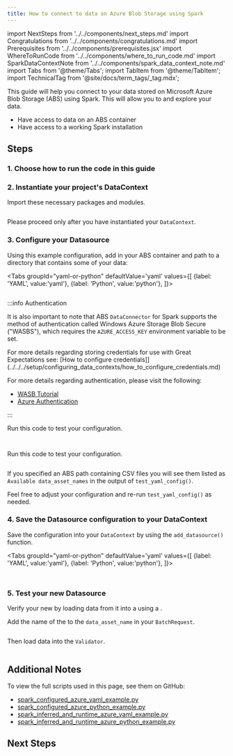 ```yaml
---
title: How to connect to data on Azure Blob Storage using Spark
---
```


import NextSteps from '../../components/next_steps.md'
import Congratulations from '../../components/congratulations.md'
import Prerequisites from '../../components/prerequisites.jsx'
import WhereToRunCode from '../../components/where_to_run_code.md'
import SparkDataContextNote from '../../components/spark_data_context_note.md'
import Tabs from '@theme/Tabs';
import TabItem from '@theme/TabItem';
import TechnicalTag from '@site/docs/term_tags/_tag.mdx';

This guide will help you connect to your data stored on Microsoft Azure Blob Storage (ABS) using Spark.
This will allow you to <TechnicalTag tag="validation" text="Validate" /> and explore your data.

<Prerequisites>

- Have access to data on an ABS container
- Have access to a working Spark installation

</Prerequisites>

## Steps

### 1. Choose how to run the code in this guide

<WhereToRunCode />

### 2. Instantiate your project's DataContext

Import these necessary packages and modules.

```python name="tests/integration/docusaurus/connecting_to_your_data/cloud/azure/spark/inferred_and_runtime_yaml_example.py imports"
```

<SparkDataContextNote />

Please proceed only after you have instantiated your `DataContext`.

### 3. Configure your Datasource

Using this example configuration, add in your ABS container and path to a directory that contains some of your data:

<Tabs
  groupId="yaml-or-python"
  defaultValue='yaml'
  values={[
  {label: 'YAML', value:'yaml'},
  {label: 'Python', value:'python'},
  ]}>

<TabItem value="yaml">

```python name="tests/integration/docusaurus/connecting_to_your_data/cloud/azure/spark/inferred_and_runtime_yaml_example.py datasource config"
```

:::info Authentication

It is also important to note that ABS `DataConnector` for Spark supports the method of authentication called 
Windows Azure Storage Blob Secure ("WASBS"), which requires the `AZURE_ACCESS_KEY` environment variable to be set.

For more details regarding storing credentials for use with Great Expectations see: [How to configure credentials]](../../../setup/configuring_data_contexts/how_to_configure_credentials.md)

For more details regarding authentication, please visit the following:
* [WASB Tutorial](https://datacadamia.com/azure/wasb)
* [Azure Authentication](https://docs.microsoft.com/en-us/azure/storage/common/storage-account-keys-manage)

:::

Run this code to test your configuration.

```python name="tests/integration/docusaurus/connecting_to_your_data/cloud/azure/spark/inferred_and_runtime_yaml_example.py test datasource"
```

</TabItem>

<TabItem value="python">

```python name="tests/integration/docusaurus/connecting_to_your_data/cloud/azure/spark/inferred_and_runtime_python_example.py datasource config"
```

Run this code to test your configuration.

```python name="tests/integration/docusaurus/connecting_to_your_data/cloud/azure/spark/inferred_and_runtime_python_example.py test datasource"
```

</TabItem>

</Tabs>

If you specified an ABS path containing CSV files you will see them listed as `Available data_asset_names` in the output of `test_yaml_config()`.

Feel free to adjust your configuration and re-run `test_yaml_config()` as needed.

### 4. Save the Datasource configuration to your DataContext

Save the configuration into your `DataContext` by using the `add_datasource()` function.

<Tabs
  groupId="yaml-or-python"
  defaultValue='yaml'
  values={[
  {label: 'YAML', value:'yaml'},
  {label: 'Python', value:'python'},
  ]}>

<TabItem value="yaml">

```python name="tests/integration/docusaurus/connecting_to_your_data/cloud/azure/spark/inferred_and_runtime_yaml_example.py add datasource"
```

</TabItem>

<TabItem value="python">

```python name="tests/integration/docusaurus/connecting_to_your_data/cloud/azure/spark/inferred_and_runtime_python_example.py add datasource"
```

</TabItem>

</Tabs>

### 5. Test your new Datasource

Verify your new <TechnicalTag tag="datasource" text="Datasource" /> by loading data from it into a <TechnicalTag tag="validator" text="Validator" /> using a <TechnicalTag tag="batch_request" text="Batch Request" />.

Add the name of the <TechnicalTag tag="data_asset" text="Data Asset" /> to the `data_asset_name` in your `BatchRequest`.

```python name="tests/integration/docusaurus/connecting_to_your_data/cloud/azure/spark/inferred_and_runtime_yaml_example.py batch request"
```

Then load data into the `Validator`.
```python name="tests/integration/docusaurus/connecting_to_your_data/cloud/azure/spark/inferred_and_runtime_yaml_example.py get validator"
```

<Congratulations />

## Additional Notes

To view the full scripts used in this page, see them on GitHub:

- [spark_configured_azure_yaml_example.py](https://github.com/great-expectations/great_expectations/blob/develop/tests/integration/docusaurus/connecting_to_your_data/cloud/azure/spark/configured_yaml_example.py)
- [spark_configured_azure_python_example.py](https://github.com/great-expectations/great_expectations/blob/develop/tests/integration/docusaurus/connecting_to_your_data/cloud/azure/spark/configured_python_example.py)
- [spark_inferred_and_runtime_azure_yaml_example.py](https://github.com/great-expectations/great_expectations/blob/develop/tests/integration/docusaurus/connecting_to_your_data/cloud/azure/spark/inferred_and_runtime_yaml_example.py)
- [spark_inferred_and_runtime_azure_python_example.py](https://github.com/great-expectations/great_expectations/blob/develop/tests/integration/docusaurus/connecting_to_your_data/cloud/azure/spark/inferred_and_runtime_python_example.py)

## Next Steps

<NextSteps />

